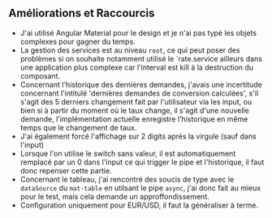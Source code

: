 ## Améliorations et Raccourcis

- J'ai utilisé Angular Material pour le design et je n'ai pas typé les objets complexes pour gagner du temps.
- La gestion des services est au niveau `root`, ce qui peut poser des problèmes si on souhaite notamment utilisé le `rate.service ailleurs dans une application plus complexe car l'interval est kill à la destruction du composant.
- Concernant l'historique des dernières demandes, j'avais une incertitude concernant l'intitulé 'dernières demandes de conversion calculées', s'il s'agit des 5 derniers changement fait par l'utilisateur via les input, ou bien si à partir du moment où le taux change, il s'agit d'une nouvelle demande, l'implémentation actuelle enregistre l'historique en même temps que le changement de taux.
- J'ai également forcé l'affichage sur 2 digits après la virgule (sauf dans l'input)
- Lorsque l'on utilise le switch sans valeur, il est automatiquement remplacé par un 0 dans l'input ce qui trigger le pipe et l'historique, il faut donc repenser cette partie.
- Concernant le tableau, j'ai rencontré des soucis de type avec le `dataSource` du `mat-table` en utilsant le pipe `async`, j'ai donc fait au mieux pour le test, mais cela demande un approffondissement.
- Configuration uniquement pour EUR/USD, il faut la généraliser à terme.
